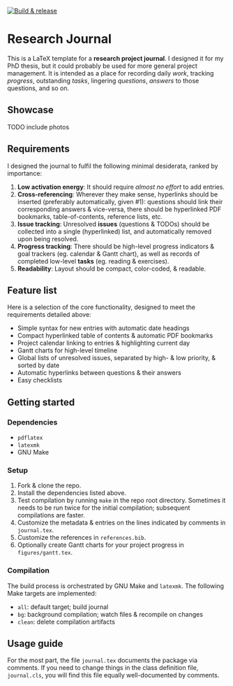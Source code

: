 [![Build & release](https://github.com/dariotrinchero/research-journal/actions/workflows/compile_release.yaml/badge.svg)](https://github.com/dariotrinchero/research-journal/actions/workflows/compile_release.yaml)

# Research Journal

This is a LaTeX template for a **research project journal**. I designed it for my PhD
thesis, but it could probably be used for more general project management. It is intended
as a place for recording daily *work*, tracking *progress*, outstanding *tasks*, lingering
*questions*, *answers* to those questions, and so on.

## Showcase

TODO include photos

## Requirements

I designed the journal to fulfil the following minimal desiderata, ranked by importance:

1. **Low activation energy**: It should require *almost no effort* to add entries.
1. **Cross-referencing**: Wherever they make sense, hyperlinks should be inserted
   (preferably automatically, given #1): questions should link their corresponding
   answers & vice-versa, there should be hyperlinked PDF bookmarks, table-of-contents,
   reference lists, etc.
1. **Issue tracking**: Unresolved **issues** (questions & TODOs) should be collected
   into a single (hyperlinked) list, and automatically removed upon being resolved.
1. **Progress tracking**: There should be high-level progress indicators & goal
   trackers (eg. calendar & Gantt chart), as well as records of completed low-level
   **tasks** (eg. reading & exercises).
1. **Readability**: Layout should be compact, color-coded, & readable.

## Feature list

Here is a selection of the core functionality, designed to meet the requirements detailed
above:

- Simple syntax for new entries with automatic date headings
- Compact hyperlinked table of contents & automatic PDF bookmarks
- Project calendar linking to entries & highlighting current day
- Gantt charts for high-level timeline
- Global lists of unresolved issues, separated by high- & low priority, & sorted by date
- Automatic hyperlinks between questions & their answers
- Easy checklists

## Getting started

### Dependencies

- `pdflatex`
- `latexmk`
- GNU Make

### Setup

1. Fork & clone the repo.
1. Install the dependencies listed above.
1. Test compilation by running `make` in the repo root directory. Sometimes it needs to be
   run twice for the initial compilation; subsequent compilations are faster.
1. Customize the metadata & entries on the lines indicated by comments in `journal.tex`.
1. Customize the references in `references.bib`.
1. Optionally create Gantt charts for your project progress in `figures/gantt.tex`.

### Compilation

The build process is orchestrated by GNU Make and `latexmk`. The following Make targets are
implemented:

- `all`: default target; build journal
- `bg`: background compilation; watch files & recompile on changes
- `clean`: delete compilation artifacts

## Usage guide

For the most part, the file `journal.tex` documents the package via comments. If you need
to change things in the class definition file, `journal.cls`, you will find this file
equally well-documented by comments.
